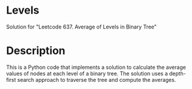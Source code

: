 # Levels
Solution for "Leetcode 637. Average of Levels in Binary Tree"

# Description

This is a Python code that implements a solution to calculate the average values of nodes at each level of a binary tree. The solution uses a depth-first search approach to traverse the tree and compute the averages.
